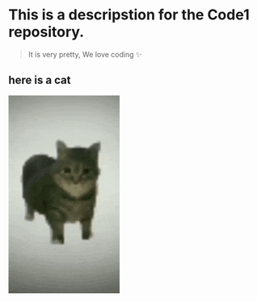 # This is a descripstion for the Code1 repository.
> It is very pretty,
> We love coding ✨

## here is a cat
![](spinningcat.gif)
